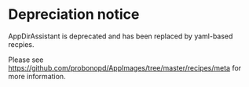 # Depreciation notice

AppDirAssistant is deprecated and has been replaced by yaml-based recpies.

Please see https://github.com/probonopd/AppImages/tree/master/recipes/meta for more information.
